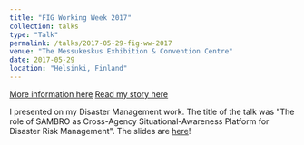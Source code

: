```yaml
---
title: "FIG Working Week 2017"
collection: talks
type: "Talk"
permalink: /talks/2017-05-29-fig-ww-2017
venue: "The Messukeskus Exhibition & Convention Centre"
date: 2017-05-29
location: "Helsinki, Finland"
---
```


[More information here](https://www.fig.net/fig2017/)
[Read my story here](https://fig.net/figfoundation/recipients/bhandari_biplov.asp)

I presented on my Disaster Management work. The title of the talk was "The role of SAMBRO as Cross-Agency Situational-Awareness Platform for Disaster Risk Management". The slides are [here](http://biplovbhandari.github.io/files/TS07H_bhandari_hazarika_et_al_8592_ppt.pdf)!
